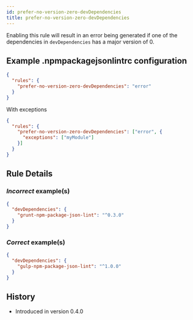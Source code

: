 ```yaml
---
id: prefer-no-version-zero-devDependencies
title: prefer-no-version-zero-devDependencies
---
```


Enabling this rule will result in an error being generated if one of the dependencies in `devDependencies` has a major version of 0.

## Example .npmpackagejsonlintrc configuration

```json
{
  "rules": {
    "prefer-no-version-zero-devDependencies": "error"
  }
}
```

With exceptions

```json
{
  "rules": {
    "prefer-no-version-zero-devDependencies": ["error", {
      "exceptions": ["myModule"]
    }]
  }
}
```

## Rule Details

### *Incorrect* example(s)

```json
{
  "devDependencies": {
    "grunt-npm-package-json-lint": "^0.3.0"
  }
}
```

### *Correct* example(s)

```json
{
  "devDependencies": {
    "gulp-npm-package-json-lint": "^1.0.0"
  }
}
```

## History

* Introduced in version 0.4.0
